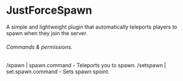 # JustForceSpawn
 A simple and lightweight plugin that automatically teleports players to spawn when they join the server.


###### Commands & permissions.
 /spawn | spawn.command  -  Teleports you to spawn.
 /setspawn | set.spawn.command  -  Sets spawn spoint.
